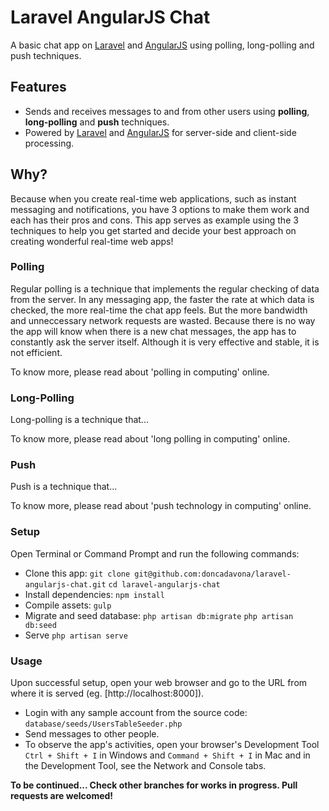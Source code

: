 # Laravel AngularJS Chat
A basic chat app on [Laravel](https://laravel.com) and [AngularJS](https://angularjs.org) using polling, long-polling and push techniques.

## Features
* Sends and receives messages to and from other users using **polling**, **long-polling** and **push** techniques.
* Powered by [Laravel](https://laravel.com) and [AngularJS](https://angularjs.org) for server-side and client-side processing.

## Why?
Because when you create real-time web applications, such as instant messaging and notifications, you have 3 options to make them work and each has their pros and cons.
This app serves as example using the 3 techniques to help you get started and decide your best approach on creating wonderful real-time web apps!

### Polling
Regular polling is a technique that implements the regular checking of data from the server. In any messaging app, the faster the rate at which data is checked, the more real-time the chat app feels. But the more bandwidth and unneccessary network requests are wasted. Because there is no way the app will know when there is a new chat messages, the app has to constantly ask the server itself. Although it is very effective and stable, it is not efficient.

To know more, please read about 'polling in computing' online.

### Long-Polling
Long-polling is a technique that...

To know more, please read about 'long polling in computing' online.

### Push
Push is a technique that...

To know more, please read about 'push technology in computing' online.

### Setup
Open Terminal or Command Prompt and run the following commands:
* Clone this app:
`git clone git@github.com:doncadavona/laravel-angularjs-chat.git`
`cd laravel-angularjs-chat`
* Install dependencies:
`npm install`
* Compile assets:
`gulp`
* Migrate and seed database:
`php artisan db:migrate`
`php artisan db:seed`
* Serve
`php artisan serve`

### Usage
Upon successful setup, open your web browser and go to the URL from where it is served (eg. [http://localhost:8000]).

* Login with any sample account from the source code: `database/seeds/UsersTableSeeder.php`
* Send messages to other people.
* To observe the app's activities, open your browser's Development Tool `Ctrl + Shift + I` in Windows and `Command + Shift + I` in Mac and in the Development Tool, see the Network and Console tabs.

**To be continued... Check other branches for works in progress. Pull requests are welcomed!**